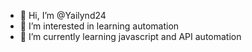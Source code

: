 - 👋 Hi, I’m @Yailynd24
- 👀 I’m interested in learning automation
- 🌱 I’m currently learning javascript and API automation

<!---
Yailynd24/Yailynd24 is a ✨ special ✨ repository because its `README.md` (this file) appears on your GitHub profile.
You can click the Preview link to take a look at your changes.
--->
